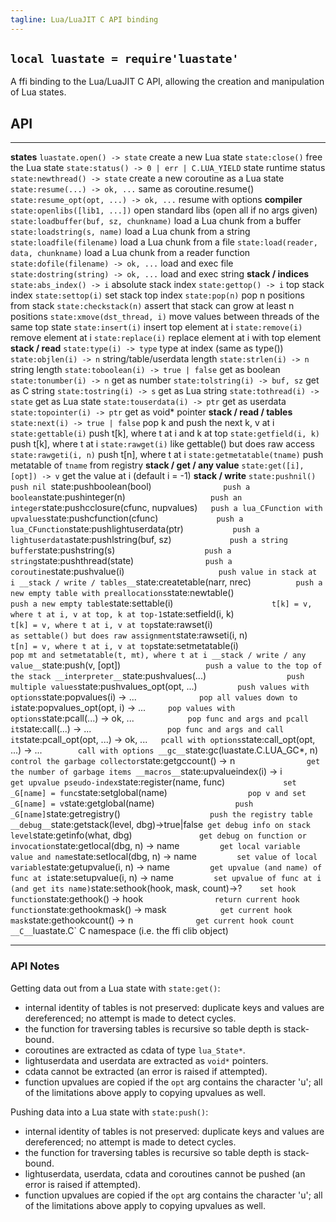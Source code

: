 ```yaml
---
tagline: Lua/LuaJIT C API binding
---
```


## `local luastate = require'luastate'`

A ffi binding to the Lua/LuaJIT C API, allowing the creation and manipulation
of Lua states.

## API

----------------------------------------- --------------------------------------
__states__
`luastate.open() -> state`                create a new Lua state
`state:close()`                           free the Lua state
`state:status() -> 0 | err | C.LUA_YIELD` state runtime status
`state:newthread() -> state`              create a new coroutine as a Lua state
`state:resume(...) -> ok, ...`            same as coroutine.resume()
`state:resume_opt(opt, ...) -> ok, ...`   resume with options
__compiler__
`state:openlibs([lib1, ...])`             open standard libs (open all if no args given)
`state:loadbuffer(buf, sz, chunkname)`    load a Lua chunk from a buffer
`state:loadstring(s, name)`               load a Lua chunk from a string
`state:loadfile(filename)`                load a Lua chunk from a file
`state:load(reader, data, chunkname)`     load a Lua chunk from a reader function
`state:dofile(filename) -> ok, ...`       load and exec file
`state:dostring(string) -> ok, ...`       load and exec string
__stack / indices__
`state:abs_index() -> i`                  absolute stack index
`state:gettop() -> i`                     top stack index
`state:settop(i)`                         set stack top index
`state:pop(n)`                            pop n positions from stack
`state:checkstack(n)`                     assert that stack can grow at least n positions
`state:xmove(dst_thread, i)`              move values between threads of the same top state
`state:insert(i)`                         insert top element at i
`state:remove(i)`                         remove element at i
`state:replace(i)`                        replace element at i with top element
__stack / read__
`state:type(i) -> type`                   type at index (same as type())
`state:objlen(i) -> n`                    string/table/userdata length
`state:strlen(i) -> n`                    string length
`state:toboolean(i) -> true | false`      get as boolean
`state:tonumber(i) -> n`                  get as number
`state:tolstring(i) -> buf, sz`           get as C string
`state:tostring(i) -> s`                  get as Lua string
`state:tothread(i) -> state`              get as Lua state
`state:touserdata(i) -> ptr`              get as userdata
`state:topointer(i) -> ptr`               get as void* pointer
__stack / read / tables__
`state:next(i) -> true | false`           pop k and push the next k, v at i
`state:gettable(i)`                       push t[k], where t at i and k at top
`state:getfield(i, k)`                    push t[k], where t at i
`state:rawget(i)`                         like gettable() but does raw access
`state:rawgeti(i, n)`                     push t[n], where t at i
`state:getmetatable(tname)`               push metatable of `tname` from registry
__stack / get / any value__
`state:get([i], [opt]) -> v`              get the value at i (default i = -1)
__stack / write__
`state:pushnil()                         push nil
`state:pushboolean(bool)`                 push a boolean
`state:pushinteger(n)`                    push an integer
`state:pushcclosure(cfunc, nupvalues)`    push a lua_CFunction with upvalues
`state:pushcfunction(cfunc)`              push a lua_CFunction
`state:pushlightuserdata(ptr)`            push a lightuserdata
`state:pushlstring(buf, sz)`              push a string buffer
`state:pushstring(s)`                     push a string
`state:pushthread(state)`                 push a coroutine
`state:pushvalue(i)`                      push value in stack at i
__stack / write / tables__
`state:createtable(narr, nrec)`           push a new empty table with preallocations
`state:newtable()`                        push a new empty table
`state:settable(i)`                       t[k] = v, where t at i, v at top, k at top-1
`state:setfield(i, k)`                    t[k] = v, where t at i, v at top
`state:rawset(i)`                         as settable() but does raw assignment
`state:rawseti(i, n)`                     t[n] = v, where t at i, v at top
`state:setmetatable(i)`                   pop mt and setmetatable(t, mt), where t at i
__stack / write / any value__
`state:push(v, [opt])`                    push a value to the top of the stack
__interpreter__
`state:pushvalues(...)`                   push multiple values
`state:pushvalues_opt(opt, ...)`          push values with options
`state:popvalues(i) -> ...`               pop all values down to i
`state:popvalues_opt(opt, i) -> ...`      pop values with options
`state:pcall(...) -> ok, ...`             pop func and args and pcall it
`state:call(...) -> ...`                  pop func and args and call it
`state:pcall_opt(opt, ...) -> ok, ...`    pcall with options
`state:call_opt(opt, ...) -> ...`         call with options
__gc__
`state:gc(luastate.C.LUA_GC*, n)`         control the garbage collector
`state:getgccount() -> n`                 get the number of garbage items
__macros__
`state:upvalueindex(i) -> i`              get upvalue pseudo-index
`state:register(name, func)`              set _G[name] = func
`state:setglobal(name)`                   pop v and set _G[name] = v
`state:getglobal(name)`                   push _G[name]
`state:getregistry()`                     push the registry table
__debug__
`state:getstack(level, dbg)->true|false`  get debug info on stack level
`state:getinfo(what, dbg)`                get debug on function or invocation
`state:getlocal(dbg, n) -> name`          get local variable value and name
`state:setlocal(dbg, n) -> name`          set value of local variable
`state:getupvalue(i, n) -> name`          get upvalue (and name) of func at i
`state:setupvalue(i, n) -> name`          set upvalue of func at i (and get its name)
`state:sethook(hook, mask, count)->?`     set hook function
`state:gethook() -> hook`                 return current hook function
`state:gethookmask() -> mask`             get current hook mask
`state:gethookcount() -> n`               get current hook count
__C__
`luastate.C`                              C namespace (i.e. the ffi clib object)
----------------------------------------- --------------------------------------

### API Notes

Getting data out from a Lua state with `state:get()`:

  * internal identity of tables is not preserved: duplicate keys
  and values are dereferenced; no attempt is made to detect cycles.
  * the function for traversing tables is recursive so table depth
  is stack-bound.
  * coroutines are extracted as cdata of type `lua_State*`.
  * lightuserdata and userdata are extracted as `void*` pointers.
  * cdata cannot be extracted (an error is raised if attempted).
  * function upvalues are copied if the `opt` arg contains the character 'u';
  all of the limitations above apply to copying upvalues as well.

Pushing data into a Lua state with `state:push()`:

  * internal identity of tables is not preserved: duplicate keys
  and values are dereferenced; no attempt is made to detect cycles.
  * the function for traversing tables is recursive so table depth
  is stack-bound.
  * lightuserdata, userdata, cdata and coroutines cannot be pushed
  (an error is raised if attempted).
  * function upvalues are copied if the `opt` arg contains the character 'u';
  all of the limitations above apply to copying upvalues as well.

